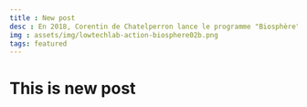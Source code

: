 ```yaml
---
title : New post
desc : En 2018, Corentin de Chatelperron lance le programme "Biosphère" en expérimentant une combinaison d'innovations low-tech sur une plateforme flottante en Thaïlande. Véritable "explorateur de mode de vie", sa quête est de trouver un mode de vie qui soit à la fois désirable et durable pour le futur.
img : assets/img/lowtechlab-action-biosphere02b.png
tags: featured
---
```



# This is new post
